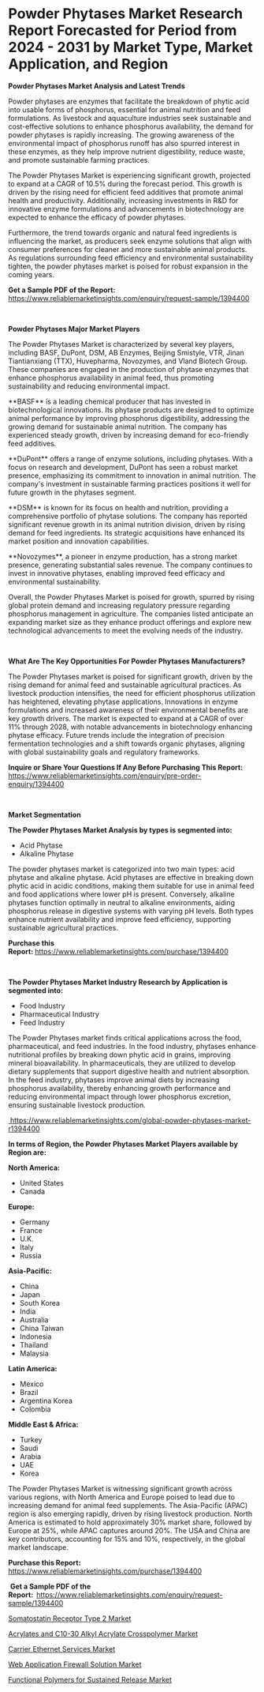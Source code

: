 <p><h1>Powder Phytases Market Research Report Forecasted for Period from 2024 -  2031 by Market Type, Market Application, and Region</h1></p><p><strong>Powder Phytases Market Analysis and Latest Trends</strong></p>
<p><p>Powder phytases are enzymes that facilitate the breakdown of phytic acid into usable forms of phosphorus, essential for animal nutrition and feed formulations. As livestock and aquaculture industries seek sustainable and cost-effective solutions to enhance phosphorus availability, the demand for powder phytases is rapidly increasing. The growing awareness of the environmental impact of phosphorus runoff has also spurred interest in these enzymes, as they help improve nutrient digestibility, reduce waste, and promote sustainable farming practices.</p><p>The Powder Phytases Market is experiencing significant growth, projected to expand at a CAGR of 10.5% during the forecast period. This growth is driven by the rising need for efficient feed additives that promote animal health and productivity. Additionally, increasing investments in R&D for innovative enzyme formulations and advancements in biotechnology are expected to enhance the efficacy of powder phytases. </p><p>Furthermore, the trend towards organic and natural feed ingredients is influencing the market, as producers seek enzyme solutions that align with consumer preferences for cleaner and more sustainable animal products. As regulations surrounding feed efficiency and environmental sustainability tighten, the powder phytases market is poised for robust expansion in the coming years.</p></p>
<p><strong>Get a Sample PDF of the Report:&nbsp;</strong> <a href="https://www.reliablemarketinsights.com/enquiry/request-sample/1394400">https://www.reliablemarketinsights.com/enquiry/request-sample/1394400</a></p>
<p>&nbsp;</p>
<p><strong>Powder Phytases Major Market Players</strong></p>
<p><p>The Powder Phytases Market is characterized by several key players, including BASF, DuPont, DSM, AB Enzymes, Beijing Smistyle, VTR, Jinan Tiantianxiang (TTX), Huvepharma, Novozymes, and Vland Biotech Group. These companies are engaged in the production of phytase enzymes that enhance phosphorus availability in animal feed, thus promoting sustainability and reducing environmental impact.</p><p>**BASF** is a leading chemical producer that has invested in biotechnological innovations. Its phytase products are designed to optimize animal performance by improving phosphorus digestibility, addressing the growing demand for sustainable animal nutrition. The company has experienced steady growth, driven by increasing demand for eco-friendly feed additives.</p><p>**DuPont** offers a range of enzyme solutions, including phytases. With a focus on research and development, DuPont has seen a robust market presence, emphasizing its commitment to innovation in animal nutrition. The company's investment in sustainable farming practices positions it well for future growth in the phytases segment.</p><p>**DSM** is known for its focus on health and nutrition, providing a comprehensive portfolio of phytase solutions. The company has reported significant revenue growth in its animal nutrition division, driven by rising demand for feed ingredients. Its strategic acquisitions have enhanced its market position and innovation capabilities.</p><p>**Novozymes**, a pioneer in enzyme production, has a strong market presence, generating substantial sales revenue. The company continues to invest in innovative phytases, enabling improved feed efficacy and environmental sustainability.</p><p>Overall, the Powder Phytases Market is poised for growth, spurred by rising global protein demand and increasing regulatory pressure regarding phosphorus management in agriculture. The companies listed anticipate an expanding market size as they enhance product offerings and explore new technological advancements to meet the evolving needs of the industry.</p></p>
<p>&nbsp;</p>
<p><strong>What Are The Key Opportunities For Powder Phytases Manufacturers?</strong></p>
<p><p>The Powder Phytases market is poised for significant growth, driven by the rising demand for animal feed and sustainable agricultural practices. As livestock production intensifies, the need for efficient phosphorus utilization has heightened, elevating phytase applications. Innovations in enzyme formulations and increased awareness of their environmental benefits are key growth drivers. The market is expected to expand at a CAGR of over 11% through 2028, with notable advancements in biotechnology enhancing phytase efficacy. Future trends include the integration of precision fermentation technologies and a shift towards organic phytases, aligning with global sustainability goals and regulatory frameworks.</p></p>
<p><strong>Inquire or Share Your Questions If Any Before Purchasing This Report:</strong> <a href="https://www.reliablemarketinsights.com/enquiry/pre-order-enquiry/1394400">https://www.reliablemarketinsights.com/enquiry/pre-order-enquiry/1394400</a></p>
<p>&nbsp;</p>
<p><strong>Market Segmentation</strong></p>
<p><strong>The Powder Phytases Market Analysis by types is segmented into:</strong></p>
<p><ul><li>Acid Phytase</li><li>Alkaline Phytase</li></ul></p>
<p><p>The powder phytases market is categorized into two main types: acid phytase and alkaline phytase. Acid phytases are effective in breaking down phytic acid in acidic conditions, making them suitable for use in animal feed and food applications where lower pH is present. Conversely, alkaline phytases function optimally in neutral to alkaline environments, aiding phosphorus release in digestive systems with varying pH levels. Both types enhance nutrient availability and improve feed efficiency, supporting sustainable agricultural practices.</p></p>
<p><strong>Purchase this Report:&nbsp;</strong><a href="https://www.reliablemarketinsights.com/purchase/1394400">https://www.reliablemarketinsights.com/purchase/1394400</a></p>
<p>&nbsp;</p>
<p><strong>The Powder Phytases Market Industry Research by Application is segmented into:</strong></p>
<p><ul><li>Food Industry</li><li>Pharmaceutical Industry</li><li>Feed Industry</li></ul></p>
<p><p>The Powder Phytases market finds critical applications across the food, pharmaceutical, and feed industries. In the food industry, phytases enhance nutritional profiles by breaking down phytic acid in grains, improving mineral bioavailability. In pharmaceuticals, they are utilized to develop dietary supplements that support digestive health and nutrient absorption. In the feed industry, phytases improve animal diets by increasing phosphorus availability, thereby enhancing growth performance and reducing environmental impact through lower phosphorus excretion, ensuring sustainable livestock production.</p></p>
<p><a href="https://www.reliablemarketinsights.com/global-powder-phytases-market-r1394400">&nbsp;https://www.reliablemarketinsights.com/global-powder-phytases-market-r1394400</a></p>
<p><strong>In terms of Region, the Powder Phytases Market Players available by Region are:</strong></p>
<p>
    <p> <strong> North America: </strong>
        <ul>
            <li>United States</li>
            <li>Canada</li>
        </ul>
        </p> 
    <p> <strong> Europe: </strong>
        <ul>
            <li>Germany</li>
            <li>France</li>
            <li>U.K.</li>
            <li>Italy</li>
            <li>Russia</li>
        </ul>
        </p> 
    <p> <strong> Asia-Pacific: </strong>
        <ul>
            <li>China</li>
            <li>Japan</li>
            <li>South Korea</li>
            <li>India</li>
            <li>Australia</li>
            <li>China Taiwan</li>
            <li>Indonesia</li>
            <li>Thailand</li>
            <li>Malaysia</li>
        </ul>
        </p> 
    <p> <strong> Latin America: </strong>
        <ul>
            <li>Mexico</li>
            <li>Brazil</li>
            <li>Argentina Korea</li>
            <li>Colombia</li>
        </ul>
        </p> 
    <p> <strong> Middle East & Africa: </strong>
        <ul>
            <li>Turkey</li>
            <li>Saudi</li>
            <li>Arabia</li>
            <li>UAE</li>
            <li>Korea</li>
        </ul>
    </p>
    </p>
<p><p>The Powder Phytases Market is witnessing significant growth across various regions, with North America and Europe poised to lead due to increasing demand for animal feed supplements. The Asia-Pacific (APAC) region is also emerging rapidly, driven by rising livestock production. North America is estimated to hold approximately 30% market share, followed by Europe at 25%, while APAC captures around 20%. The USA and China are key contributors, accounting for 15% and 10%, respectively, in the global market landscape.</p></p>
<p><strong>Purchase this Report: </strong><a href="https://www.reliablemarketinsights.com/purchase/1394400">https://www.reliablemarketinsights.com/purchase/1394400</a></p>
<p>&nbsp;<strong>Get a Sample PDF of the Report:&nbsp;&nbsp;</strong><a href="https://www.reliablemarketinsights.com/enquiry/request-sample/1394400">https://www.reliablemarketinsights.com/enquiry/request-sample/1394400</a></p>
<p><strong></strong></p>
<p><p><a href="https://www.linkedin.com/pulse/emerging-somatostatin-receptor-type-2-market-opportunities-quoue?trackingId=9u%2BI1mC%2BTuKgLJJoUgxABA%3D%3D">Somatostatin Receptor Type 2 Market</a></p><p><a href="https://issuu.com/reportprime-2/docs/acrylates-and-c10-30-alkyl-acrylate_87673877d2ce95">Acrylates and C10-30 Alkyl Acrylate Crosspolymer Market</a></p><p><a href="https://www.linkedin.com/pulse/carrier-ethernet-services-industry-sector-market-dynamics-qighf?trackingId=g3jnvg%2F9TlK2qkTZyQ6DmQ%3D%3D">Carrier Ethernet Services Market</a></p><p><a href="https://www.linkedin.com/pulse/global-web-application-firewall-solution-industry-types-zhepf?trackingId=32pZInueT5eDs7pAjuhBMA%3D%3D">Web Application Firewall Solution Market</a></p><p><a href="https://issuu.com/reportprime-2/docs/functional-polymers-for-sustained-r_72625910afa7a7">Functional Polymers for Sustained Release Market</a></p></p>